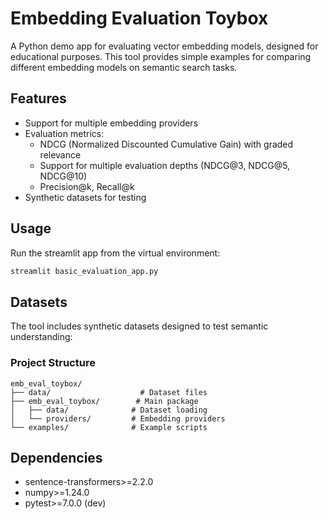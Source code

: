 # Embedding Evaluation Toybox

A Python demo app for evaluating vector embedding models, designed for educational purposes. This tool provides simple examples for comparing different embedding models on semantic search tasks.

## Features

- Support for multiple embedding providers
- Evaluation metrics:
  - NDCG (Normalized Discounted Cumulative Gain) with graded relevance
  - Support for multiple evaluation depths (NDCG@3, NDCG@5, NDCG@10)
  - Precision@k, Recall@k
- Synthetic datasets for testing

## Usage

Run the streamlit app from the virtual environment:

```bash
streamlit basic_evaluation_app.py
```

## Datasets

The tool includes synthetic datasets designed to test semantic understanding:

### Project Structure

```
emb_eval_toybox/
├── data/                    # Dataset files
├── emb_eval_toybox/        # Main package
│   ├── data/              # Dataset loading
│   └── providers/         # Embedding providers
└── examples/              # Example scripts
```

## Dependencies

- sentence-transformers>=2.2.0
- numpy>=1.24.0
- pytest>=7.0.0 (dev)
